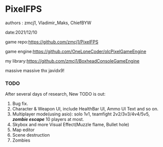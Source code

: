 # PixelFPS

authors : zmcj1, Vladimir_Maks, ChiefBYW

date:2021/12/10

game repo:https://github.com/zmcj1/PixelFPS

game engine:https://github.com/OneLoneCoder/olcPixelGameEngine

my library:https://github.com/zmcj1/BoxheadConsoleGameEngine

massive massive thx javidx9!

### TODO

After several days of research, New TODO is out:

1. Bug fix.
1. Character & Weapon UI, include HealthBar UI, Ammo UI Text and so on.
1. Multiplayer mode(using asio): solo 1v1, teamfight 2v2/3v3/4v4/5v5, ***zombie escape*** 10 players at most.
1. Skybox and more Visual Effect(Muzzle flame, Bullet hole)
1. Map editor
1. Scene destruction
1. Zombies
